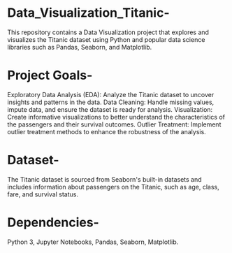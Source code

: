 # Data_Visualization_Titanic-
This repository contains a Data Visualization project that explores and visualizes the Titanic dataset using Python and popular data science libraries such as Pandas, Seaborn, and Matplotlib.

# Project Goals-
Exploratory Data Analysis (EDA): Analyze the Titanic dataset to uncover insights and patterns in the data.
Data Cleaning: Handle missing values, impute data, and ensure the dataset is ready for analysis.
Visualization: Create informative visualizations to better understand the characteristics of the passengers and their survival outcomes.
Outlier Treatment: Implement outlier treatment methods to enhance the robustness of the analysis.

# Dataset-
The Titanic dataset is sourced from Seaborn's built-in datasets and includes information about passengers on the Titanic, such as age, class, fare, and survival status.

# Dependencies-
Python 3,
Jupyter Notebooks,
Pandas,
Seaborn,
Matplotlib.
